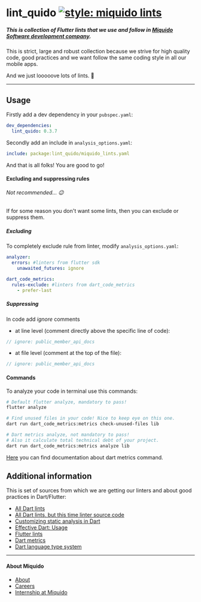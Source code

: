 <!-- 
This README describes the package. If you publish this package to pub.dev,
this README's contents appear on the landing page for your package.

For information about how to write a good package README, see the guide for
[writing package pages](https://dart.dev/guides/libraries/writing-package-pages). 

For general information about developing packages, see the Dart guide for
[creating packages](https://dart.dev/guides/libraries/create-library-packages)
and the Flutter guide for
[developing packages and plugins](https://flutter.dev/developing-packages). 
-->
# lint_quido [![style: miquido lints](https://badgen.net/badge/style/miquido-flutter-lints/blue?icon=terminal)](https://github.com/miquido/lint_quido)
##### This is collection of Flutter lints that we use and follow in [Miquido Software development company](https://www.miquido.com).

This is strict, large and robust collection because we strive for high quality code, good practices and we want follow the same coding style in all our mobile apps.

And we just looooove lots of lints. :blue_heart:

---

## Usage
Firstly add a dev dependency in your `pubspec.yaml`:
```yaml
dev_dependencies:
  lint_quido: 0.3.7
```

Secondly add an include in `analysis_options.yaml`:
```yaml
include: package:lint_quido/miquido_lints.yaml
```

And that is all folks! You are good to go!

#### Excluding and suppressing rules
###### Not recommended... :wink:
If for some reason you don't want some lints, then you can exclude or suppress them.

##### Excluding
To completely exclude rule from linter, modify `analysis_options.yaml`:
```yaml
analyzer:
  errors: #linters from flutter sdk
    unawaited_futures: ignore

dart_code_metrics:
  rules-exclude: #linters from dart_code_metrics
    - prefer-last
```

##### Suppressing
In code add _ignore_ comments
- at line level (comment directly above the specific line of code):
```dart
// ignore: public_member_api_docs
```
- at file level (comment at the top of the file):
```dart
// ignore: public_member_api_docs
```

#### Commands
To analyze your code in terminal use this commands:
```sh
# Default flutter analyze, mandatory to pass!
flutter analyze

# Find unused files in your code! Nice to keep eye on this one.
dart run dart_code_metrics:metrics check-unused-files lib

# Dart metrics analyze, not mandatory to pass!
# Also it calculate total technical debt of your project.
dart run dart_code_metrics:metrics analyze lib
```

[Here](https://dartcodemetrics.dev/docs/cli/overview#available-commands) you can find documentation about dart metrics command.

## Additional information
This is set of sources from which we are getting our linters and about good practices in Dart/Flutter:
- [All Dart lints](https://dart-lang.github.io/linter/lints/)
- [All Dart lints, but this time linter source code](https://github.com/dart-lang/linter/blob/master/example/all.yaml)
- [Customizing static analysis in Dart](https://dart.dev/guides/language/analysis-options)
- [Effective Dart: Usage](https://dart.dev/guides/language/effective-dart/usage)
- [Flutter lints](https://github.com/flutter/packages/tree/master/packages/flutter_lints)
- [Dart metrics](https://dartcodemetrics.dev/docs/rules/overview)
- [Dart language type system](https://github.com/dart-lang/language/tree/master/resources/type-system)

---
#### About Miquido
- [About](https://careers.miquido.com/about-us/)
- [Careers](https://careers.miquido.com/job-offers/)
- [Internship at Miquido](https://careers.miquido.com/students/)